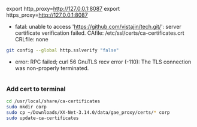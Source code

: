 export http_proxy=http://127.0.0.1:8087
export https_proxy=http://127.0.0.1:8087

* fatal: unable to access 'https://github.com/vistajin/tech.git/': server certificate verification failed. CAfile: /etc/ssl/certs/ca-certificates.crt CRLfile: none

```sh
git config --global http.sslverify "false"
```


* error: RPC failed; curl 56 GnuTLS recv error (-110): The TLS connection was non-properly terminated.

```

```


### Add cert to terminal

```sh
cd /usr/local/share/ca-certificates
sudo mkdir corp
sudo cp ~/Downloads/XX-Net-3.14.0/data/gae_proxy/certs/* corp
sudo update-ca-certificates
```
